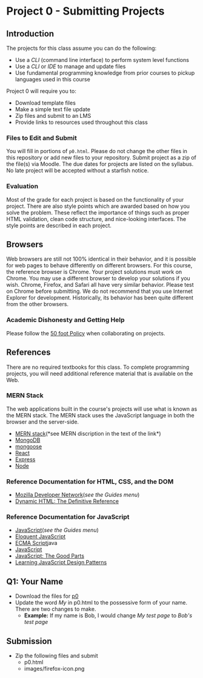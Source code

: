# Project 0 - Submitting Projects

## Introduction

The projects for this class assume you can do the following:
- Use a *CLI* (command line interface) to perform system level functions
- Use a *CLI* or *IDE* to manage and update files
- Use fundamental programming knowledge from prior courses to pickup languages used in this course

Project 0 will require you to:

- Download template files
- Make a simple text file update
- Zip files and submit to an LMS
- Provide links to resources used throughout this class

### Files to Edit and Submit

You will fill in portions of ```p0.html```. Please do not change the other files in this repository or add new files to your repository. Submit project as a zip of the file(s) via Moodle. The due dates for projects are listed on the syllabus. No late project will be accepted without a starfish notice.

### Evaluation

Most of the grade for each project is based on the functionality of your project. There are also style points which are awarded based on how you solve the problem. These reflect the importance of things such as proper HTML validation, clean code structure, and nice-looking interfaces. The style points are described in each project.

## Browsers

Web browsers are still not 100% identical in their behavior, and it is possible for web pages to behave differently on different browsers. For this course, the reference browser is Chrome.  Your project solutions must work on Chrome.  You may use a different browser to develop your solutions if you wish.  Chrome, Firefox, and Safari all have very similar behavior. Please test on Chrome before submitting. We do not recommend that you use Internet Explorer for development. Historically, its behavior has been quite different from the other browsers.

### Academic Dishonesty and Getting Help

Please follow the [50 foot Policy](https://www.dna.caltech.edu/courses/cs191/50ft_policy.pdf) when collaborating on projects.

## References

There are no required textbooks for this class. To complete programming projects, you will need additional reference material that is available on the Web.

### MERN Stack

The web applications built in the course's projects will use what is known as the MERN stack. The MERN stack uses the JavaScript language in both the browser and the server-side.

- [MERN stack](https://en.wikipedia.org/wiki/MEAN_(solution_stack)#Angular_and_alternatives)(*see MERN discription in the text of the link*)
- [MongoDB](https://www.mongodb.com)
- [mongoose](https://mongoosejs.com)
- [React](https://reactjs.org)
- [Express](https://expressjs.com)
- [Node](https://nodejs.org/en/)

### Reference Documentation for HTML, CSS, and the DOM

- [Mozilla Developer Network](https://developer.mozilla.org/en-US/)(*see the Guides menu*)
- [Dynamic HTML: The Definitive Reference](https://www.oreilly.com/library/view/dynamic-html-the/0596527403/)

### Reference Documentation for JavaScript
- [JavaScript](https://developer.mozilla.org/en-US/)(*see the Guides menu*)
- [Eloquent JavaScript](https://eloquentjavascript.net)
- [ECMA Script](https://tc39.es/ecma262/)java
- [JavaScript](https://www.oreilly.com/library/view/javascript-the-definitive/9781491952016/)
- [JavaScript: The Good Parts](https://www.oreilly.com/library/view/javascript-the-good/9780596517748/)
- [Learning JavaScript Design Patterns](https://www.oreilly.com/library/view/learning-javascript-design/9781098139865/)
    
## Q1: Your Name

- Download the files for [p0](https://github.com/btdobbs/WA/tree/main/Project/00/p0)
- Update the word *My* in p0.html to the possessive form of your name.  There are two changes to make.
  - **Example:** If my name is Bob, I would change *My test page* to *Bob's test page* 

## Submission

- Zip the following files and submit
  - p0.html
  - images/firefox-icon.png

